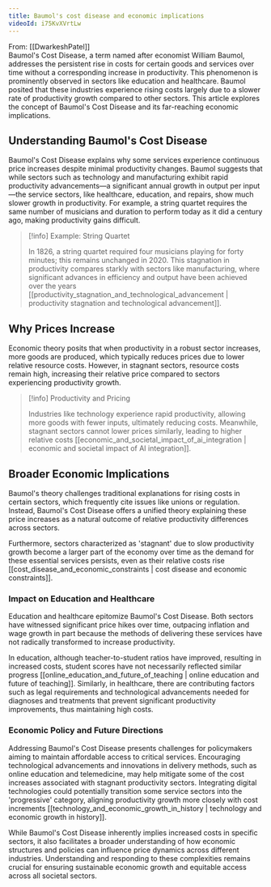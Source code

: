 ```yaml
---
title: Baumol's cost disease and economic implications
videoId: i75KvXVrtLw
---
```


From: [[DwarkeshPatel]] <br/> 
Baumol's Cost Disease, a term named after economist William Baumol, addresses the persistent rise in costs for certain goods and services over time without a corresponding increase in productivity. This phenomenon is prominently observed in sectors like education and healthcare. Baumol posited that these industries experience rising costs largely due to a slower rate of productivity growth compared to other sectors. This article explores the concept of Baumol's Cost Disease and its far-reaching economic implications.

## Understanding Baumol's Cost Disease

Baumol's Cost Disease explains why some services experience continuous price increases despite minimal productivity changes. Baumol suggests that while sectors such as technology and manufacturing exhibit rapid productivity advancements—a significant annual growth in output per input—the service sectors, like healthcare, education, and repairs, show much slower growth in productivity. For example, a string quartet requires the same number of musicians and duration to perform today as it did a century ago, making productivity gains difficult.

> [!info] Example: String Quartet
> 
> In 1826, a string quartet required four musicians playing for forty minutes; this remains unchanged in 2020. This stagnation in productivity compares starkly with sectors like manufacturing, where significant advances in efficiency and output have been achieved over the years [[productivity_stagnation_and_technological_advancement | productivity stagnation and technological advancement]].

## Why Prices Increase

Economic theory posits that when productivity in a robust sector increases, more goods are produced, which typically reduces prices due to lower relative resource costs. However, in stagnant sectors, resource costs remain high, increasing their relative price compared to sectors experiencing productivity growth.

> [!info] Productivity and Pricing
> 
> Industries like technology experience rapid productivity, allowing more goods with fewer inputs, ultimately reducing costs. Meanwhile, stagnant sectors cannot lower prices similarly, leading to higher relative costs [[economic_and_societal_impact_of_ai_integration | economic and societal impact of AI integration]].

## Broader Economic Implications

Baumol's theory challenges traditional explanations for rising costs in certain sectors, which frequently cite issues like unions or regulation. Instead, Baumol's Cost Disease offers a unified theory explaining these price increases as a natural outcome of relative productivity differences across sectors.

Furthermore, sectors characterized as 'stagnant' due to slow productivity growth become a larger part of the economy over time as the demand for these essential services persists, even as their relative costs rise [[cost_disease_and_economic_constraints | cost disease and economic constraints]].

### Impact on Education and Healthcare

Education and healthcare epitomize Baumol's Cost Disease. Both sectors have witnessed significant price hikes over time, outpacing inflation and wage growth in part because the methods of delivering these services have not radically transformed to increase productivity.

In education, although teacher-to-student ratios have improved, resulting in increased costs, student scores have not necessarily reflected similar progress [[online_education_and_future_of_teaching | online education and future of teaching]]. Similarly, in healthcare, there are contributing factors such as legal requirements and technological advancements needed for diagnoses and treatments that prevent significant productivity improvements, thus maintaining high costs.

### Economic Policy and Future Directions

Addressing Baumol's Cost Disease presents challenges for policymakers aiming to maintain affordable access to critical services. Encouraging technological advancements and innovations in delivery methods, such as online education and telemedicine, may help mitigate some of the cost increases associated with stagnant productivity sectors. Integrating digital technologies could potentially transition some service sectors into the 'progressive' category, aligning productivity growth more closely with cost increments [[technology_and_economic_growth_in_history | technology and economic growth in history]].

While Baumol's Cost Disease inherently implies increased costs in specific sectors, it also facilitates a broader understanding of how economic structures and policies can influence price dynamics across different industries. Understanding and responding to these complexities remains crucial for ensuring sustainable economic growth and equitable access across all societal sectors.